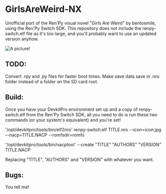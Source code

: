 # GirlsAreWeird-NX
Unofficial port of the Ren'Py visual novel "Girls Are Weird" by bentosmile, using the Ren'Py Switch SDK. This repository does not include the renpy-switch.elf file as it's too large, and you'll probably want to use an updated version anyhow.

![A picture!](https://i.imgur.com/3qJoMT3.jpg)

## TODO:
Convert .rpy and .py files for faster boot times.
Make save data save in .nro folder instead of a folder on the SD card root.

## Build:
Once you have your DevkitPro environment set up and a copy of renpy-switch.elf from the Ren'Py Switch SDK, all you need to do is run these two commands (or your system's equivalent) and you're set!

'/opt/devkitpro/tools/bin/elf2nro' renpy-switch.elf TITLE.nro --icon=icon.jpg --nacp=TITLE.NACP --romfsdir=romfs

'/opt/devkitpro/tools/bin/nacptool' --create "TITLE" "AUTHORS" "VERSION" TITLE.NACP

Replacing "TITLE", "AUTHORS" and "VERSION" with whatever you want.


## Bugs:
You tell me!
